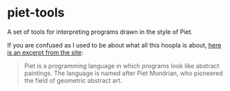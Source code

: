 # piet-tools

A set of tools for interpreting programs drawn in the style of Piet.

If you are confused as I used to be about what all this hoopla is about, [here
is an excerpt from the site][piet-site]:

> Piet is a programming language in which programs look like abstract
> paintings. The language is named after Piet Mondrian, who pioneered the field
> of geometric abstract art.

[piet-site]: https://www.dangermouse.net/esoteric/piet.html
